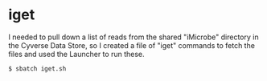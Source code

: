 # iget

I needed to pull down a list of reads from the shared "iMicrobe" directory
in the Cyverse Data Store, so I created a file of "iget" commands to fetch
the files and used the Launcher to run these.

```
$ sbatch iget.sh
```
